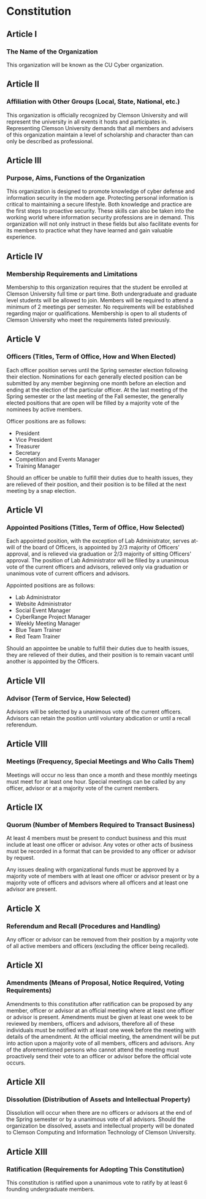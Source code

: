 # Constitution

## Article I

### The Name of the Organization

This organization will be known as the CU Cyber organization.

## Article II

### Affiliation with Other Groups (Local, State, National, etc.)

This organization is officially recognized by Clemson University and will represent the university in all events it hosts and participates in. Representing Clemson University demands that all members and advisers of this organization maintain a level of scholarship and character than can only be described as professional.

## Article III

### Purpose, Aims, Functions of the Organization

This organization is designed to promote knowledge of cyber defense and information security in the modern age. Protecting personal information is critical to maintaining a secure lifestyle. Both knowledge and practice are the first steps to proactive security. These skills can also be taken into the working world where information security professions are in demand. This organization will not only instruct in these fields but also facilitate events for its members to practice what they have learned and gain valuable experience.

## Article IV

### Membership Requirements and Limitations

Membership to this organization requires that the student be enrolled at Clemson University full time or part time. Both undergraduate and graduate level students will be allowed to join. Members will be required to attend a minimum of 2 meetings per semester. No requirements will be established regarding major or qualifications. Membership is open to all students of Clemson University who meet the requirements listed previously.

## Article V

### Officers (Titles, Term of Office, How and When Elected)

Each officer position serves until the Spring semester election following their election. Nominations for each generally elected position can be submitted by any member beginning one month before an election and ending at the election of the particular officer. At the last meeting of the Spring semester or the last meeting of the Fall semester, the generally elected positions that are open will be filled by a majority vote of the nominees by active members.

Officer positions are as follows:

* President
* Vice President
* Treasurer
* Secretary
* Competition and Events Manager
* Training Manager

Should an officer be unable to fulfill their duties due to health issues, they are relieved of their position, and their position is to be filled at the next meeting by a snap election.

## Article VI

### Appointed Positions (Titles, Term of Office, How Selected)

Each appointed position, with the exception of Lab Administrator, serves at-will of the board of Officers, is appointed by 2/3 majority of Officers' approval, and is relieved via graduation or 2/3 majority of sitting Officers' approval. The position of Lab Administrator will be filled by a unanimous vote of the current officers and advisors, relieved only via graduation or unanimous vote of current officers and advisors.

Appointed positions are as follows:

* Lab Administrator
* Website Administrator
* Social Event Manager
* CyberRange Project Manager
* Weekly Meeting Manager
* Blue Team Trainer
* Red Team Trainer

Should an appointee be unable to fulfill their duties due to health issues, they are relieved of their duties, and their position is to remain vacant until another is appointed by the Officers.

## Article VII

### Advisor (Term of Service, How Selected)

Advisors will be selected by a unanimous vote of the current officers. Advisors can retain the position until voluntary abdication or until a recall referendum.

## Article VIII

### Meetings (Frequency, Special Meetings and Who Calls Them)

Meetings will occur no less than once a month and these monthly meetings must meet for at least one hour. Special meetings can be called by any officer, advisor or at a majority vote of the current members.

## Article IX

### Quorum (Number of Members Required to Transact Business)

At least 4 members must be present to conduct business and this must include at least one officer or advisor. Any votes or other acts of business must be recorded in a format that can be provided to any officer or advisor by request.

Any issues dealing with organizational funds must be approved by a majority vote of members with at least one officer or advisor present or by a majority vote of officers and advisors where all officers and at least one advisor are present.

## Article X

### Referendum and Recall (Procedures and Handling)

Any officer or advisor can be removed from their position by a majority vote of all active members and officers (excluding the officer being recalled).

## Article XI

### Amendments (Means of Proposal, Notice Required, Voting Requirements)

Amendments to this constitution after ratification can be proposed by any member, officer or advisor at an official meeting where at least one officer or advisor is present. Amendments must be given at least one week to be reviewed by members, officers and advisors, therefore all of these individuals must be notified with at least one week before the meeting with details of the amendment. At the official meeting, the amendment will be put into action upon a majority vote of all members, officers and advisors. Any of the aforementioned persons who cannot attend the meeting must proactively send their vote to an officer or advisor before the official vote occurs.

## Article XII

### Dissolution (Distribution of Assets and Intellectual Property)

Dissolution will occur when there are no officers or advisors at the end of the Spring semester or by a unanimous vote of all advisors. Should the organization be dissolved, assets and intellectual property will be donated to Clemson Computing and Information Technology of Clemson University.

## Article XIII

### Ratification (Requirements for Adopting This Constitution)

This constitution is ratified upon a unanimous vote to ratify by at least 6 founding undergraduate members.
